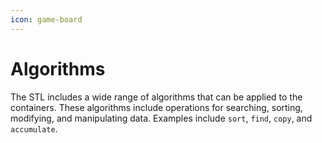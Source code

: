 ```yaml
---
icon: game-board
---
```


# Algorithms

The STL includes a wide range of algorithms that can be applied to the containers. These algorithms include operations for searching, sorting, modifying, and manipulating data. Examples include `sort`, `find`, `copy`, and `accumulate`.&#x20;
